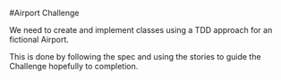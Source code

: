 #Airport Challenge

We need to create and implement classes using a TDD approach for an fictional
Airport.

This is done by following the spec and using the stories to guide  the Challenge
hopefully to completion.
